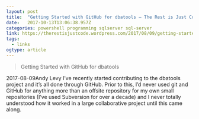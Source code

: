 ```yaml
---
layout: post 
title:  "Getting Started with GitHub for dbatools – The Rest is Just Code" 
date:   2017-10-13T13:06:38.957Z 
categories: powershell programming sqlserver sql-server
link: https://therestisjustcode.wordpress.com/2017/08/09/getting-started-with-github-for-dbatools/ 
tags:
  - links
ogtype: article 
---
```


> Getting Started with GitHub for dbatools

2017-08-09Andy Levy
I’ve recently started contributing to the dbatools project and it’s all done through GitHub. Prior to this, I’d never used git and GitHub for anything more than an offsite repository for my own small repositories (I’ve used Subversion for over a decade) and I never totally understood how it worked in a large collaborative project until this came along.